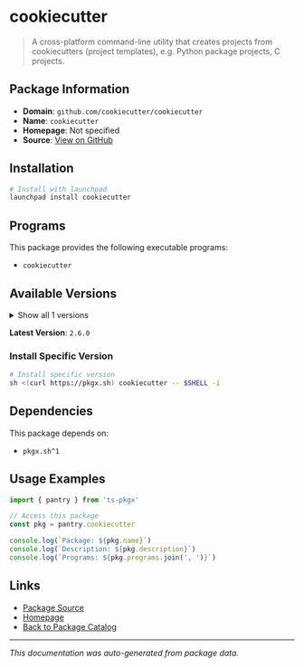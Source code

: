 # cookiecutter

> A cross-platform command-line utility that creates projects from cookiecutters (project templates), e.g. Python package projects, C projects.

## Package Information

- **Domain**: `github.com/cookiecutter/cookiecutter`
- **Name**: `cookiecutter`
- **Homepage**: Not specified
- **Source**: [View on GitHub](https://github.com/pkgxdev/pantry/tree/main/projects/github.com/cookiecutter/cookiecutter/package.yml)

## Installation

```bash
# Install with launchpad
launchpad install cookiecutter
```

## Programs

This package provides the following executable programs:

- `cookiecutter`

## Available Versions

<details>
<summary>Show all 1 versions</summary>

- `2.6.0`

</details>

**Latest Version**: `2.6.0`

### Install Specific Version

```bash
# Install specific version
sh <(curl https://pkgx.sh) cookiecutter -- $SHELL -i
```

## Dependencies

This package depends on:

- `pkgx.sh^1`

## Usage Examples

```typescript
import { pantry } from 'ts-pkgx'

// Access this package
const pkg = pantry.cookiecutter

console.log(`Package: ${pkg.name}`)
console.log(`Description: ${pkg.description}`)
console.log(`Programs: ${pkg.programs.join(', ')}`)
```

## Links

- [Package Source](https://github.com/pkgxdev/pantry/tree/main/projects/github.com/cookiecutter/cookiecutter/package.yml)
- [Homepage](#)
- [Back to Package Catalog](../../package-catalog.md)

---

*This documentation was auto-generated from package data.*
